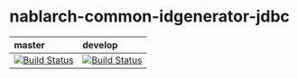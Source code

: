 # nablarch-common-idgenerator-jdbc

| master | develop |
|:-----------|:------------|
|[![Build Status](https://travis-ci.org/nablarch/nablarch-common-idgenerator-jdbc.svg?branch=master)](https://travis-ci.org/nablarch/nablarch-common-idgenerator-jdbc)|[![Build Status](https://travis-ci.org/nablarch/nablarch-common-idgenerator-jdbc.svg?branch=develop)](https://travis-ci.org/nablarch/nablarch-common-idgenerator-jdbc)|
